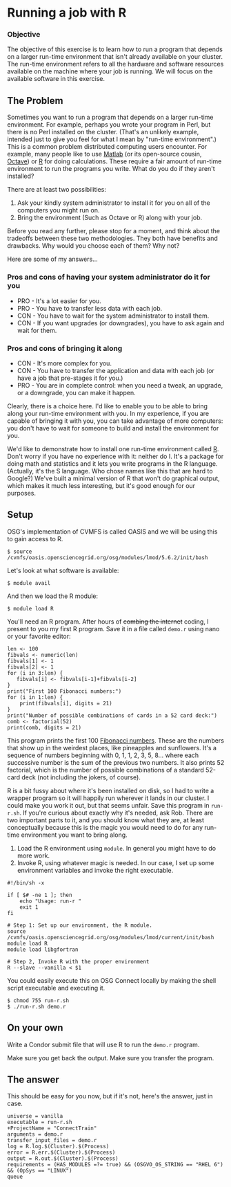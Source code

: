 # Running a job with R

### Objective
The objective of this exercise is to learn how to run a program that depends on a larger run-time environment that isn't already available on your cluster.  The run-time environment refers to all the hardware and software resources available on the machine where your job is running.  We will focus on the available software in this exercise.

## The Problem

Sometimes you want to run a program that depends on a larger run-time environment. For example, perhaps you wrote your program in Perl, but there is no Perl installed on the cluster. (That's an unlikely example, intended just to give you feel for what I mean by "run-time environment".) This is a common problem distributed computing users encounter. For example, many people like to use [Matlab](http://www.mathworks.com/) (or its open-source cousin, [Octave](http://www.gnu.org/software/octave/)) or [R](http://www.r-project.org/) for doing calculations. These require a fair amount of run-time environment to run the programs you write. What do you do if they aren't installed?

There are at least two possibilities:

   1. Ask your kindly system administrator to install it for you on all of the computers you might run on.
   1. Bring the environment (Such as Octave or R) along with your job. 

Before you read any further, please stop for a moment, and think about the tradeoffs between these two methodologies. They both have benefits and drawbacks. Why would you choose each of them? Why not? 

Here are some of my answers...

### Pros and cons of having your system administrator do it for you

   * PRO - It's a lot easier for you.
   * PRO - You have to transfer less data with each job.
   * CON - You have to wait for the system administrator to install them.
   * CON - If you want upgrades (or downgrades), you have to ask again and wait for them.

### Pros and cons of bringing it along
   * CON - It's more complex for you.
   * CON - You have to transfer the application and data with each job (or have a job that pre-stages it for you.)
   * PRO - You are in complete control: when you need a tweak, an upgrade, or a downgrade, you can make it happen.


Clearly, there is a choice here. I'd like to enable you to be able to bring along your run-time environment with you. In my experience, if you are capable of bringing it with you, you can take advantage of more computers: you don't have to wait for someone to build and install the environment for you. 

We'd like to demonstrate how to install one run-time environment called [R](http://www.r-project.org/). Don't worry if you have no experience with it: neither do I. It's a package for doing math and statistics and it lets you write programs in the R language. (Actually, it's the S language. Who chose names like this that are hard to Google?) We've built a minimal version of R that won't do graphical output, which makes it much less interesting, but it's good enough for our purposes.

## Setup

OSG's implementation of CVMFS is called OASIS and we will be using this to gain access to R. 

```
$ source /cvmfs/oasis.opensciencegrid.org/osg/modules/lmod/5.6.2/init/bash
```

Let's look at what software is available:

```
$ module avail
```

And then we load the R module:

```
$ module load R 
```


You'll need an R program. After hours of <strike>combing the internet</strike> coding, I present to you my first R program. Save it in a file called `demo.r` using nano or your favorite editor:

```
len <- 100
fibvals <- numeric(len)
fibvals[1] <- 1
fibvals[2] <- 1
for (i in 3:len) { 
   fibvals[i] <- fibvals[i-1]+fibvals[i-2]
} 
print("First 100 Fibonacci numbers:")
for (i in 1:len) { 
    print(fibvals[i], digits = 21)
}
print("Number of possible combinations of cards in a 52 card deck:")
comb <- factorial(52)
print(comb, digits = 21)
```

This program prints the first 100 [Fibonacci numbers](http://en.wikipedia.org/wiki/Fibonacci_number). These are the numbers that show up in the weirdest places, like pineapples and sunflowers. It's a sequence of numbers beginning with 0, 1, 1, 2, 3, 5, 8... where each successive number is the sum of the previous two numbers. It also prints 52 factorial, which is the number of possible combinations of a standard 52-card deck (not including the jokers, of course). 

R is a bit fussy about where it's been installed on disk, so I had to write a wrapper program so it will happily run wherever it lands in our cluster. I could make you work it out, but that seems unfair. Save this program in `run-r.sh`. If you're curious about exactly why it's needed, ask Rob. There are two important parts to it, and you should know what they are, at least conceptually because this is the magic you would need to do for any run-time environment you want to bring along.

   1. Load the R environment using `module`. In general you might have to do more work. 
   1. Invoke R, using whatever magic is needed. In our case, I set up some environment variables and invoke the right executable.

```
#!/bin/sh -x

if [ $# -ne 1 ]; then
    echo "Usage: run-r "
    exit 1
fi

# Step 1: Set up our environment, the R module.
source /cvmfs/oasis.opensciencegrid.org/osg/modules/lmod/current/init/bash
module load R
module load libgfortran

# Step 2, Invoke R with the proper environment
R --slave --vanilla < $1
```

You could easily execute this on OSG Connect locally by making the shell script executable and executing it.

```
$ chmod 755 run-r.sh
$ ./run-r.sh demo.r
```

## On your own
Write a Condor submit file that will use R to run the `demo.r` program. 

Make sure you get back the output. Make sure you transfer the program. 

## The answer

This should be easy for you now, but if it's not, here's the answer, just in case.

```
universe = vanilla
executable = run-r.sh
+ProjectName = "ConnectTrain"
arguments = demo.r
transfer_input_files = demo.r
log = R.log.$(Cluster).$(Process)
error = R.err.$(Cluster).$(Process)
output = R.out.$(Cluster).$(Process)
requirements = (HAS_MODULES =?= true) && (OSGVO_OS_STRING == "RHEL 6") && (OpSys == "LINUX")
queue  
```


